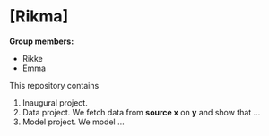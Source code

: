 # \[Rikma\]

**Group members:**
 - Rikke 
 - Emma

This repository contains  
1. Inaugural project. 
2. Data project. We fetch data from **source x** on **y** and show that ...
3. Model project. We model ...
